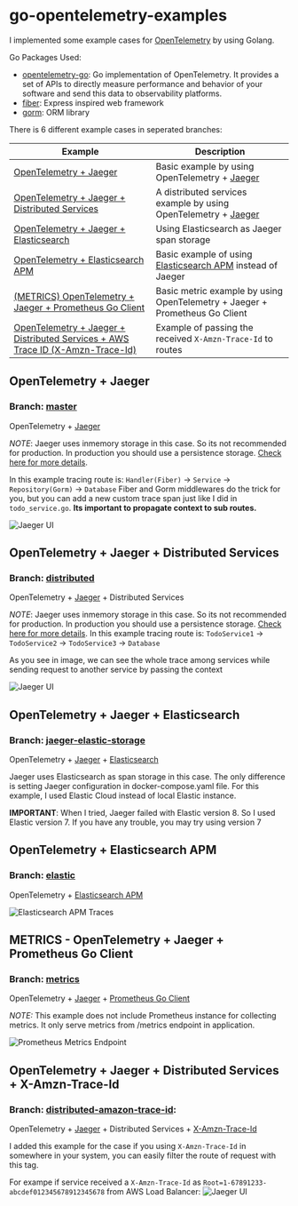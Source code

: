 # go-opentelemetry-examples

I implemented some example cases for [OpenTelemetry](https://opentelemetry.io/) by using Golang.

Go Packages Used:
- [opentelemetry-go](https://github.com/open-telemetry/opentelemetry-go): Go implementation of OpenTelemetry. It provides a set of APIs to directly measure performance and behavior of your software and send this data to observability platforms.
- [fiber](https://github.com/gofiber/fiber): Express inspired web framework
- [gorm](https://github.com/go-gorm/gorm): ORM library

There is 6 different example cases in seperated branches:

| Example | Description |
| --- | --- |
| [OpenTelemetry + Jaeger](#opentelemetry--jaeger) | Basic example by using OpenTelemetry + [Jaeger](https://www.jaegertracing.io/) |
| [OpenTelemetry + Jaeger + Distributed Services](#opentelemetry--jaeger--distributed-services) | A distributed services example by using OpenTelemetry + [Jaeger](https://www.jaegertracing.io/)  |
| [OpenTelemetry + Jaeger + Elasticsearch](#opentelemetry--jaeger--elasticsearch) | Using Elasticsearch as Jaeger span storage |
| [OpenTelemetry + Elasticsearch APM](#opentelemetry--elasticsearch-apm) | Basic example of using [Elasticsearch APM](https://www.elastic.co/observability/application-performance-monitoring) instead of Jaeger |
| [(METRICS) OpenTelemetry + Jaeger + Prometheus Go Client]([#metrics---opentelemetry--jaeger--prometheus-go-client) | Basic metric example by using OpenTelemetry + Jaeger + Prometheus Go Client |
| [OpenTelemetry + Jaeger + Distributed Services + AWS Trace ID (X-Amzn-Trace-Id)]([#opentelemetry--jaeger--distributed-services--x-amzn-trace-id) | Example of passing the received `X-Amzn-Trace-Id` to routes |

## OpenTelemetry + Jaeger

### Branch: [master](https://github.com/anilsenay/go-opentelemetry-examples/tree/master)

OpenTelemetry + [Jaeger](https://www.jaegertracing.io/)

_NOTE_: Jaeger uses inmemory storage in this case. So its not recommended for production. In production you should use a persistence storage. [Check here for more details](https://www.jaegertracing.io/docs/1.49/deployment/#span-storage-backends).

In this example tracing route is: `Handler(Fiber)` -> `Service` -> `Repository(Gorm)` -> `Database`
Fiber and Gorm middlewares do the trick for you, but you can add a new custom trace span just like I did in `todo_service.go`. **Its important to propagate context to sub routes.**

![Jaeger UI](https://github.com/anilsenay/go-opentelemetry-examples/assets/1047345/c5b493c5-3bc9-4469-8b5f-88a81bd2dd66)

## OpenTelemetry + Jaeger + Distributed Services

### Branch: [distributed](https://github.com/anilsenay/go-opentelemetry-examples/tree/distributed)

OpenTelemetry + [Jaeger](https://www.jaegertracing.io/) + Distributed Services

_NOTE_: Jaeger uses inmemory storage in this case. So its not recommended for production. In production you should use a persistence storage. [Check here for more details](https://www.jaegertracing.io/docs/1.49/deployment/#span-storage-backends).
In this example tracing route is: `TodoService1` -> `TodoService2` -> `TodoService3` -> `Database`

As you see in image, we can see the whole trace among services while sending request to another service by passing the context

![Jaeger UI](https://github.com/anilsenay/go-opentelemetry-examples/assets/1047345/70ae7e91-7385-4671-a42d-f72ddcaa90d0)

## OpenTelemetry + Jaeger + Elasticsearch

### Branch: [jaeger-elastic-storage](https://github.com/anilsenay/go-opentelemetry-examples/tree/jaeger-elastic-storage) 

OpenTelemetry + [Jaeger](https://www.jaegertracing.io/) + [Elasticsearch](https://www.elastic.co/)

Jaeger uses Elasticsearch as span storage in this case. The only difference is setting Jaeger configuration in docker-compose.yaml file.
For this example, I used Elastic Cloud instead of local Elastic instance.

**IMPORTANT**: When I tried, Jaeger failed with Elastic version 8. So I used Elastic version 7. If you have any trouble, you may try using version 7

## OpenTelemetry + Elasticsearch APM

### Branch: [elastic](https://github.com/anilsenay/go-opentelemetry-examples/tree/elastic) 

OpenTelemetry + [Elasticsearch APM](https://www.elastic.co/observability/application-performance-monitoring)

![Elasticsearch APM Traces](https://github.com/anilsenay/go-opentelemetry-examples/assets/1047345/b6dd6fae-3ab2-4e78-8ad4-a22d555c86d2)


## METRICS - OpenTelemetry + Jaeger + Prometheus Go Client

### Branch: [metrics](https://github.com/anilsenay/go-opentelemetry-examples/tree/metrics) 

OpenTelemetry + [Jaeger](https://www.jaegertracing.io/) + [Prometheus Go Client](https://github.com/prometheus/client_golang)

_NOTE:_ This example does not include Prometheus instance for collecting metrics. It only serve metrics from /metrics endpoint in application.


![Prometheus Metrics Endpoint](https://github.com/anilsenay/go-opentelemetry-examples/assets/1047345/3f8658ef-823a-4029-ab67-5f50d757e087)

## OpenTelemetry + Jaeger + Distributed Services + X-Amzn-Trace-Id

### Branch: [distributed-amazon-trace-id](https://github.com/anilsenay/go-opentelemetry-examples/tree/distributed-amazon-trace-id): 

OpenTelemetry + [Jaeger](https://www.jaegertracing.io/) + Distributed Services + [X-Amzn-Trace-Id](https://docs.aws.amazon.com/elasticloadbalancing/latest/application/load-balancer-request-tracing.html)

I added this example for the case if you using `X-Amzn-Trace-Id` in somewhere in your system, you can easily filter the route of request with this tag.

For exampe if service received a `X-Amzn-Trace-Id` as `Root=1-67891233-abcdef012345678912345678` from AWS Load Balancer:
![Jaeger UI](https://github.com/anilsenay/go-opentelemetry-examples/assets/1047345/f9931ffe-625b-44ec-bed3-304d5154666c)

